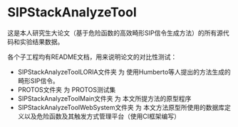 SIPStackAnalyzeTool
===================

这是本人研究生大论文（基于危险函数的高效畸形SIP信令生成方法）的所有源代码和实验结果数据。

各个子工程均有README文档，用来说明论文的对比性测试：

*   SIPStackAnalyzeToolLORIA文件夹 为 使用Humberto等人提出的方法生成的畸形SIP信令。
*   PROTOS文件夹 为 PROTOS测试集
*   SIPStackAnalyzeToolMain文件夹 为 本文所提方法的原型程序
*   SIPStackAnalyzeToolWebSystem文件夹 为 本文方法原型所使用的数据库定义以及危险函数及其触发方式管理平台（使用CI框架编写）
